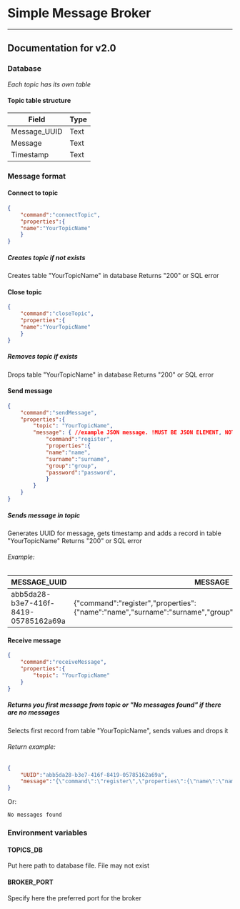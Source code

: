 # Simple Message Broker
---
## Documentation for v2.0

### Database

*Each topic has its own table*
#### Topic table structure

| Field        | Type |
| ------------ | ---- |
| Message_UUID | Text |
| Message      | Text |
| Timestamp    | Text |

### Message format

#### Connect to topic
```JSON
{
    "command":"connectTopic",
    "properties":{
    "name":"YourTopicName"
    }
}
```
##### Creates topic if not exists
Creates table "YourTopicName" in database
Returns "200" or SQL error
#### Close topic
```JSON
{
    "command":"closeTopic",
    "properties":{
    "name":"YourTopicName"
	}
}
```
##### Removes  topic if exists
Drops table "YourTopicName" in database
Returns "200" or SQL error

#### Send message
```JSON
{
    "command":"sendMessage",
    "properties":{
        "topic": "YourTopicName",
        "message": { //example JSON message. !MUST BE JSON ELEMENT, NOT STRING!
            "command":"register", 
            "properties":{
            "name":"name",
            "surname":"surname",
            "group":"group",
            "password":"password",
            }
        }
	}
}
```
##### Sends message in topic
Generates UUID for message, gets timestamp and adds a record in table "YourTopicName"
Returns "200" or SQL error
###### Example:

| MESSAGE_UUID                         | MESSAGE                                                                                                       | TIMESTAMP                      |
| ------------------------------------ | ------------------------------------------------------------------------------------------------------------- | ------------------------------ |
| abb5da28-b3e7-416f-8419-05785162a69a | {"command":"register","properties":{"name":"name","surname":"surname","group":"group","password":"password"}} | 2025-07-17T08:52:26.763629389Z |

#### Receive message
```JSON
{
    "command":"receiveMessage",
    "properties":{
	    "topic": "YourTopicName"
    }
}
```
##### Returns you first message from topic or "No messages found" if there are no messages
Selects first record from table "YourTopicName", sends values and drops it
###### Return example:
```JSON
{
	"UUID":"abb5da28-b3e7-416f-8419-05785162a69a",
	"message":"{\"command\":\"register\",\"properties\":{\"name\":\"name\",\"surname\":\"surname\",\"group\":\"group\",\"password\":\"password\"}}"
}
```
Or:
```
No messages found
```

### Environment variables
#### TOPICS_DB
Put here path to database file. File may not exist
#### BROKER_PORT
Specify here the preferred port for the broker